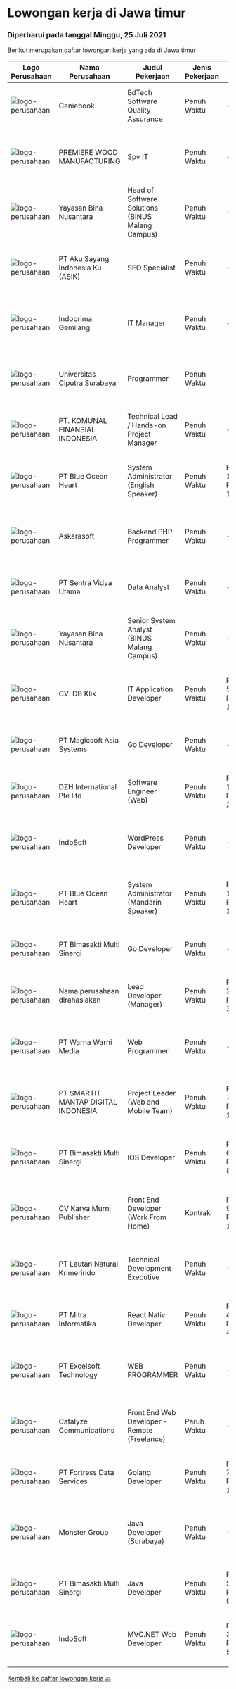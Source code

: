 
  # Lowongan kerja di Jawa timur

  ### Diperbarui pada tanggal Minggu, 25 Juli 2021

  Berikut merupakan daftar lowongan kerja yang ada di Jawa timur

  |Logo Perusahaan | Nama Perusahaan | Judul Pekerjaan | Jenis Pekerjaan | Gaji Pekerjaan | Lokasi | Deskripsi | Tanggal diunggah | Pranala |
  | -------------- | --------------- | --------------- | --------- | --------- | -------------- | ------- | ----------- | ----------- |
  |![logo-perusahaan](https://image-service-cdn.seek.com.au/13804b394dc9a5ab5665090f631e1e655e021f78/ee4dce1061f3f616224767ad58cb2fc751b8d2dc)|Geniebook|EdTech Software Quality Assurance|Penuh Waktu|---|Surabaya|Expanding exponentially across South East Asia, Geniebook is on the lookout for global talents to create an impact with our team. We offer many...|Sabtu, 24 Juli 2021|https://www.jobstreet.co.id/id/job/edtech-software-quality-assurance-8673085/origin/sg?token=0~e165dac7-157d-4fac-9d73-0a6fb76350ba&sectionRank=1&jobId=jobstreet-sg-job-8673085|
|![logo-perusahaan](https://image-service-cdn.seek.com.au/90282227f66aeed28b1463874829f012ebd62f00/ee4dce1061f3f616224767ad58cb2fc751b8d2dc)|PREMIERE WOOD MANUFACTURING|Spv IT|Penuh Waktu|---|Sidoarjo|KUALIFIKASI : Pendidikan Min.D3/S1 T.Informatika/Sistem Informasi Mempunyai pengalaman kerrja Min.2 tahun dibidangnya Menguasai Program PHP, ASP, dan...|Jumat, 23 Juli 2021|https://www.jobstreet.co.id/id/job/spv-it-3583636?token=0~e165dac7-157d-4fac-9d73-0a6fb76350ba&sectionRank=2&jobId=jobstreet-id-job-3583636|
|![logo-perusahaan](https://image-service-cdn.seek.com.au/bd71e93e77679001303afc8437c50f965ab9dc6a/ee4dce1061f3f616224767ad58cb2fc751b8d2dc)|Yayasan Bina Nusantara|Head of Software Solutions (BINUS Malang Campus)|Penuh Waktu|---|Malang|Job Description: Ensure the effectiveness of the system development process in Software Solution Department Reviews and analyze requirements,...|Jumat, 23 Juli 2021|https://www.jobstreet.co.id/id/job/head-of-software-solutions-binus-malang-campus-3583744?token=0~e165dac7-157d-4fac-9d73-0a6fb76350ba&sectionRank=3&jobId=jobstreet-id-job-3583744|
|![logo-perusahaan](https://image-service-cdn.seek.com.au/5f879a2b25c8f0587d96f1dfef8f362389c2997d/ee4dce1061f3f616224767ad58cb2fc751b8d2dc)|PT Aku Sayang Indonesia Ku (ASIK)|SEO Specialist|Penuh Waktu|---|Sidoarjo|Deskripsi Pekerjaan : Mengelola Search Engine Marketing Mengatur strategi konten Optimasi struktur on page dan off page website Peningkatan organic...|Sabtu, 24 Juli 2021|https://www.jobstreet.co.id/id/job/seo-specialist-3584589?token=0~e165dac7-157d-4fac-9d73-0a6fb76350ba&sectionRank=4&jobId=jobstreet-id-job-3584589|
|![logo-perusahaan](https://image-service-cdn.seek.com.au/78ca08fc2f7aa73f06bd351d9272bda5a02059c1/ee4dce1061f3f616224767ad58cb2fc751b8d2dc)|Indoprima Gemilang|IT Manager|Penuh Waktu|---|Jawa Timur|Requirements: Bachelors Degree in Computer Science or related discipline required. Master’s degree preferred. Superlative work experience may be...|Sabtu, 24 Juli 2021|https://www.jobstreet.co.id/id/job/it-manager-3584515?token=0~e165dac7-157d-4fac-9d73-0a6fb76350ba&sectionRank=5&jobId=jobstreet-id-job-3584515|
|![logo-perusahaan](https://image-service-cdn.seek.com.au/61a668e162fedd86ae00bf43a51fd84e73670ff7/ee4dce1061f3f616224767ad58cb2fc751b8d2dc)|Universitas Ciputra Surabaya|Programmer|Penuh Waktu|---|Surabaya|Memiliki pengalaman menggunakan metode SDLC dalam pembuatan aplikasi web menggunakan PHP dengan framework Codelgniter, HTML5, CSS3, dan JQuery...|Kamis, 22 Juli 2021|https://www.jobstreet.co.id/id/job/programmer-3577989?token=0~e165dac7-157d-4fac-9d73-0a6fb76350ba&sectionRank=6&jobId=jobstreet-id-job-3577989|
|![logo-perusahaan](https://image-service-cdn.seek.com.au/c87d8860d488ff9b6bd3f55d7392802b73cc3e66/ee4dce1061f3f616224767ad58cb2fc751b8d2dc)|PT. KOMUNAL FINANSIAL INDONESIA|Technical Lead / Hands-on Project Manager|Penuh Waktu|---|Surabaya|We're looking for a senior developer who wants to transition to project manager role.Or maybe you simply want to give it a try to see if that's a...|Sabtu, 24 Juli 2021|https://www.jobstreet.co.id/id/job/technical-lead-hands-on-project-manager-3584651?token=0~e165dac7-157d-4fac-9d73-0a6fb76350ba&sectionRank=7&jobId=jobstreet-id-job-3584651|
|![logo-perusahaan](https://image-service-cdn.seek.com.au/c0d75cc98a451939c6343c4896e0bf72a2c786b4/ee4dce1061f3f616224767ad58cb2fc751b8d2dc)|PT Blue Ocean Heart|System Administrator (English Speaker)|Penuh Waktu|Rp. 10.000.000-Rp. 12.000.000|Surabaya|Age maximum 35 years Proficient in English and Indonesian (both spoken and written) Minimum S1 majoring in Computer / Informatics Have at least 2...|Jumat, 23 Juli 2021|https://www.jobstreet.co.id/id/job/system-administrator-english-speaker-3583904?token=0~e165dac7-157d-4fac-9d73-0a6fb76350ba&sectionRank=8&jobId=jobstreet-id-job-3583904|
|![logo-perusahaan](https://image-service-cdn.seek.com.au/67a301866e5d151dee172ad98fb9728d0b4551aa/ee4dce1061f3f616224767ad58cb2fc751b8d2dc)|Askarasoft|Backend PHP Programmer|Penuh Waktu|---|Surabaya|Askarasoft urgently require PHP Developer to be stationed in Surabaya As a backend PHP developer, you will develop plugin/customization for existing...|Sabtu, 24 Juli 2021|https://www.jobstreet.co.id/id/job/backend-php-programmer-3575092?token=0~e165dac7-157d-4fac-9d73-0a6fb76350ba&sectionRank=9&jobId=jobstreet-id-job-3575092|
|![logo-perusahaan](https://image-service-cdn.seek.com.au/89a4b4d8e6af0c01c230c2b1f638fbea996731cb/ee4dce1061f3f616224767ad58cb2fc751b8d2dc)|PT Sentra Vidya Utama|Data Analyst|Penuh Waktu|---|Surabaya|Job Description Conduct daily operational related data reports, analyze quantitative data, and investigate variances Perform data analysis to find...|Rabu, 21 Juli 2021|https://www.jobstreet.co.id/id/job/data-analyst-3582070?token=0~e165dac7-157d-4fac-9d73-0a6fb76350ba&sectionRank=10&jobId=jobstreet-id-job-3582070|
|![logo-perusahaan](https://image-service-cdn.seek.com.au/bd71e93e77679001303afc8437c50f965ab9dc6a/ee4dce1061f3f616224767ad58cb2fc751b8d2dc)|Yayasan Bina Nusantara|Senior System Analyst (BINUS Malang Campus)|Penuh Waktu|---|Malang|Job Description: Review and analyze requirements, specifications, business process along with recommendations related to proposed solution Ensure the...|Jumat, 23 Juli 2021|https://www.jobstreet.co.id/id/job/senior-system-analyst-binus-malang-campus-3583724?token=0~e165dac7-157d-4fac-9d73-0a6fb76350ba&sectionRank=11&jobId=jobstreet-id-job-3583724|
|![logo-perusahaan](https://us.123rf.com/450wm/pavelstasevich/pavelstasevich1811/pavelstasevich181101027/112815900-stock-vector-no-image-available-icon-flat-vector.jpg?ver=6)|CV. DB Klik|IT Application Developer|Penuh Waktu|Rp. 5.000.000-Rp. 10.000.000|Surabaya|Tanggung Jawab Pekerjaan: Membangun dan merencanakan aplikasi mobile berbasis web (diutamakan Android) untuk e-commerce Membangun dan merencanakan...|Kamis, 22 Juli 2021|https://www.jobstreet.co.id/id/job/it-application-developer-3577666?token=0~e165dac7-157d-4fac-9d73-0a6fb76350ba&sectionRank=12&jobId=jobstreet-id-job-3577666|
|![logo-perusahaan](https://image-service-cdn.seek.com.au/eab1ce0d3e3a2d7f2eeb2c52c779d30ec6fefd11/ee4dce1061f3f616224767ad58cb2fc751b8d2dc)|PT Magicsoft Asia Systems|Go Developer|Penuh Waktu|---|Malang|In terms of technical expertise, you'll:   Have a knowledge with Go. We only work with clean, well-tested, idiomatic code. Know all about Linux and be...|Jumat, 23 Juli 2021|https://www.jobstreet.co.id/id/job/go-developer-3577971?token=0~e165dac7-157d-4fac-9d73-0a6fb76350ba&sectionRank=13&jobId=jobstreet-id-job-3577971|
|![logo-perusahaan](https://image-service-cdn.seek.com.au/5d9fc84301ede6d517542e964f372c34168150dc/ee4dce1061f3f616224767ad58cb2fc751b8d2dc)|DZH International Pte Ltd|Software Engineer (Web)|Penuh Waktu|Rp. 10.000.000-Rp. 20.000.000|Bandung|Our company provides advance equity trading systems to majority of the financial broking firms in Singapore &amp; Malaysia. Our clients also involve...|Jumat, 23 Juli 2021|https://www.jobstreet.co.id/id/job/software-engineer-web-8658140/origin/sg?token=0~e165dac7-157d-4fac-9d73-0a6fb76350ba&sectionRank=14&jobId=jobstreet-sg-job-8658140|
|![logo-perusahaan](https://image-service-cdn.seek.com.au/fbd57a90b36e6d6fe13c8e714c23f2e07616d0cb/ee4dce1061f3f616224767ad58cb2fc751b8d2dc)|IndoSoft|WordPress Developer|Penuh Waktu|---|Malang|We are looking for Word Press Developer (not Word Press installer or just user). Responsibilities Candidate responsibilities: Install a standard set...|Kamis, 22 Juli 2021|https://www.jobstreet.co.id/id/job/wordpress-developer-3583137?token=0~e165dac7-157d-4fac-9d73-0a6fb76350ba&sectionRank=15&jobId=jobstreet-id-job-3583137|
|![logo-perusahaan](https://image-service-cdn.seek.com.au/c0d75cc98a451939c6343c4896e0bf72a2c786b4/ee4dce1061f3f616224767ad58cb2fc751b8d2dc)|PT Blue Ocean Heart|System Administrator (Mandarin Speaker)|Penuh Waktu|Rp. 10.000.000-Rp. 12.000.000|Surabaya|Usia maksimal 35 tahun Menguasai Bahasa Mandarin, Bahasa Inggris, dan Bahasa Indonesia (baik lisan maupun tulisan) Minimal S1 dari jurusan Komputer /...|Rabu, 21 Juli 2021|https://www.jobstreet.co.id/id/job/system-administrator-mandarin-speaker-3581673?token=0~e165dac7-157d-4fac-9d73-0a6fb76350ba&sectionRank=16&jobId=jobstreet-id-job-3581673|
|![logo-perusahaan](https://image-service-cdn.seek.com.au/3c3597528a656ba0a7299263a04fc9ed9cb02b85/ee4dce1061f3f616224767ad58cb2fc751b8d2dc)|PT Bimasakti Multi Sinergi|Go Developer|Penuh Waktu|---|Sidoarjo|Ensure that the work targets set by the Spv are met: on time &amp; with quality Collaborate &amp; assist other teams within / across directorates to...|Jumat, 23 Juli 2021|https://www.jobstreet.co.id/id/job/go-developer-3578127?token=0~e165dac7-157d-4fac-9d73-0a6fb76350ba&sectionRank=17&jobId=jobstreet-id-job-3578127|
|![logo-perusahaan](https://us.123rf.com/450wm/pavelstasevich/pavelstasevich1811/pavelstasevich181101027/112815900-stock-vector-no-image-available-icon-flat-vector.jpg?ver=6)|Nama perusahaan dirahasiakan|Lead Developer (Manager)|Penuh Waktu|Rp. 25.000.000-Rp. 35.000.000|Bali|Ensure that the team continues to deliver high-quality results that satisfy clients' and partners' web technology needs. Foster a culture of...|Rabu, 21 Juli 2021|https://www.jobstreet.co.id/id/job/lead-developer-manager-3581571?token=0~e165dac7-157d-4fac-9d73-0a6fb76350ba&sectionRank=18&jobId=jobstreet-id-job-3581571|
|![logo-perusahaan](https://image-service-cdn.seek.com.au/8a8aab9f7ef38dece8f0c386a0ab89b374c831c5/ee4dce1061f3f616224767ad58cb2fc751b8d2dc)|PT Warna Warni Media|Web Programmer|Penuh Waktu|---|Surabaya|Usia maksimal 35 Tahun Pendidikan minimal D3/S1 Teknik Informatika / Komputer minimal IPK 3.00 Pengalaman minimal 1 tahun dibidang yang sama Menguasai...|Kamis, 22 Juli 2021|https://www.jobstreet.co.id/id/job/web-programmer-3583165?token=0~e165dac7-157d-4fac-9d73-0a6fb76350ba&sectionRank=19&jobId=jobstreet-id-job-3583165|
|![logo-perusahaan](https://image-service-cdn.seek.com.au/e89ce5be679274b1562dba3c2de88d68c5e5f02a/ee4dce1061f3f616224767ad58cb2fc751b8d2dc)|PT SMARTIT MANTAP DIGITAL INDONESIA|Project Leader (Web and Mobile Team)|Penuh Waktu|Rp. 7.000.000-Rp. 10.000.000|Surabaya|Anda di posisi Senior Web Programmer dari perusahaan yang bergerak di bidang Web Application dan Mau Menjadi Project Leader di sebuah Perusahaan IT...|Kamis, 22 Juli 2021|https://www.jobstreet.co.id/id/job/project-leader-web-and-mobile-team-3573483?token=0~e165dac7-157d-4fac-9d73-0a6fb76350ba&sectionRank=20&jobId=jobstreet-id-job-3573483|
|![logo-perusahaan](https://image-service-cdn.seek.com.au/3c3597528a656ba0a7299263a04fc9ed9cb02b85/ee4dce1061f3f616224767ad58cb2fc751b8d2dc)|PT Bimasakti Multi Sinergi|IOS Developer|Penuh Waktu|Rp. 6.000.000-Rp. 8.400.000|Sidoarjo|Job Description: Development IOS Mobile Front End Application Cooperate solidly and effectively with all team members for the achievement of software...|Kamis, 22 Juli 2021|https://www.jobstreet.co.id/id/job/ios-developer-3577643?token=0~e165dac7-157d-4fac-9d73-0a6fb76350ba&sectionRank=21&jobId=jobstreet-id-job-3577643|
|![logo-perusahaan](https://image-service-cdn.seek.com.au/1cfe53d3e8d3473d2d77bed34feb0560daead6dd/ee4dce1061f3f616224767ad58cb2fc751b8d2dc)|CV Karya Murni Publisher|Front End Developer (Work From Home)|Kontrak|Rp. 9.000.000-Rp. 11.000.000|Sidoarjo|Candidate must possess at least SMU in Engineering (Computer/Telecommunication), Computer Science/Information Technology or equivalent. Required...|Kamis, 22 Juli 2021|https://www.jobstreet.co.id/id/job/front-end-developer-work-from-home-3577616?token=0~e165dac7-157d-4fac-9d73-0a6fb76350ba&sectionRank=22&jobId=jobstreet-id-job-3577616|
|![logo-perusahaan](https://image-service-cdn.seek.com.au/9b453bba0cca2b638dcf7980c541a00911e3a4cb/ee4dce1061f3f616224767ad58cb2fc751b8d2dc)|PT Lautan Natural Krimerindo|Technical Development Executive|Penuh Waktu|---|Mojokerto|Responsibilities: Maintain current knowledge of the business and keep customer well informed of new development Recommended product improvement and...|Rabu, 21 Juli 2021|https://www.jobstreet.co.id/id/job/technical-development-executive-3572994?token=0~e165dac7-157d-4fac-9d73-0a6fb76350ba&sectionRank=23&jobId=jobstreet-id-job-3572994|
|![logo-perusahaan](https://image-service-cdn.seek.com.au/f41a3a3e89984f2dabec38a3b33e4fa0e4b94970/ee4dce1061f3f616224767ad58cb2fc751b8d2dc)|PT Mitra Informatika|React Nativ Developer|Penuh Waktu|Rp. 4.300.000-Rp. 4.800.000|Surabaya|About Mitra InformatikaMitra Informatika is an IT company based in Surabaya that positioning itself to become the market leader in providing...|Kamis, 22 Juli 2021|https://www.jobstreet.co.id/id/job/react-nativ-developer-3583318?token=0~e165dac7-157d-4fac-9d73-0a6fb76350ba&sectionRank=24&jobId=jobstreet-id-job-3583318|
|![logo-perusahaan](https://image-service-cdn.seek.com.au/49167d9257a130d2309c3b16aeb7c29c0c44086c/ee4dce1061f3f616224767ad58cb2fc751b8d2dc)|PT Excelsoft Technology|WEB PROGRAMMER|Penuh Waktu|---|Malang|Requirement: Fast learner &amp; good analytical thinking Advanced knowledge in (according to priorities) PHP , Angular 8 (Typescript), Node Js,...|Rabu, 21 Juli 2021|https://www.jobstreet.co.id/id/job/web-programmer-3582233?token=0~e165dac7-157d-4fac-9d73-0a6fb76350ba&sectionRank=25&jobId=jobstreet-id-job-3582233|
|![logo-perusahaan](https://image-service-cdn.seek.com.au/7b0e442165d5a37f3d08361a23aff8a29b66fd62/ee4dce1061f3f616224767ad58cb2fc751b8d2dc)|Catalyze Communications|Front End Web Developer - Remote (Freelance)|Paruh Waktu|---|Bali|As part of our ongoing expansion, we seek a reliable, detailed, and experienced freelance Front End Web Developer to develop website projects using...|Rabu, 21 Juli 2021|https://www.jobstreet.co.id/id/job/front-end-web-developer-remote-freelance-3582184?token=0~e165dac7-157d-4fac-9d73-0a6fb76350ba&sectionRank=26&jobId=jobstreet-id-job-3582184|
|![logo-perusahaan](https://image-service-cdn.seek.com.au/00c62ed60092471e814a3121b044836d75a09ccc/ee4dce1061f3f616224767ad58cb2fc751b8d2dc)|PT Fortress Data Services|Golang Developer|Penuh Waktu|Rp. 7.000.000-Rp. 12.000.000|Surabaya|Golang Developer Job Description·        Write Code in Golang language to develop backend services·        Conduct function’s unit...|Jumat, 23 Juli 2021|https://www.jobstreet.co.id/id/job/golang-developer-3583540?token=0~e165dac7-157d-4fac-9d73-0a6fb76350ba&sectionRank=27&jobId=jobstreet-id-job-3583540|
|![logo-perusahaan](https://image-service-cdn.seek.com.au/fde7c35858fa549271ce89711d09acc66907aecf/ee4dce1061f3f616224767ad58cb2fc751b8d2dc)|Monster Group|Java Developer (Surabaya)|Penuh Waktu|---|Surabaya|Maintenance and Troubleshooting Existing Applications Develop New System Internal Application using J2EE/J2SE Ensure Designs are in Compliance with...|Kamis, 22 Juli 2021|https://www.jobstreet.co.id/id/job/java-developer-surabaya-3577171?token=0~e165dac7-157d-4fac-9d73-0a6fb76350ba&sectionRank=28&jobId=jobstreet-id-job-3577171|
|![logo-perusahaan](https://image-service-cdn.seek.com.au/3c3597528a656ba0a7299263a04fc9ed9cb02b85/ee4dce1061f3f616224767ad58cb2fc751b8d2dc)|PT Bimasakti Multi Sinergi|Java Developer|Penuh Waktu|Rp. 5.000.000-Rp. 9.000.000|Sidoarjo|Ensure that the work targets set by the Spv are met: on time &amp; with quality Collaborate &amp; assist other teams within / across directorates to...|Jumat, 23 Juli 2021|https://www.jobstreet.co.id/id/job/java-developer-3574448?token=0~e165dac7-157d-4fac-9d73-0a6fb76350ba&sectionRank=29&jobId=jobstreet-id-job-3574448|
|![logo-perusahaan](https://image-service-cdn.seek.com.au/fbd57a90b36e6d6fe13c8e714c23f2e07616d0cb/ee4dce1061f3f616224767ad58cb2fc751b8d2dc)|IndoSoft|MVC.NET Web Developer|Penuh Waktu|Rp. 3.500.000-Rp. 5.000.000|Malang|We are looking for a skilled Web Developer who will be responsible for developing and/or designing websites for our clients. You will be working...|Kamis, 22 Juli 2021|https://www.jobstreet.co.id/id/job/mvc-net-web-developer-3573246?token=0~e165dac7-157d-4fac-9d73-0a6fb76350ba&sectionRank=30&jobId=jobstreet-id-job-3573246|


  [Kembali ke daftar lowongan kerja 🔙](../README.md#daftar-lowongan-kerja)
  